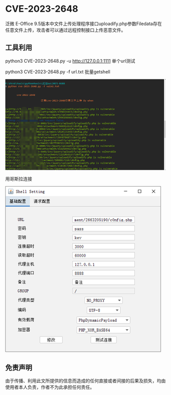 # CVE-2023-2648
泛微 E-Office 9.5版本中文件上传处理程序接口uploadify.php参数Filedata存在任意文件上传，攻击者可以通过远程控制接口上传恶意文件。


## 工具利用

python3 CVE-2023-2648.py -u http://127.0.0.1:1111 单个url测试

python3 CVE-2023-2648.py -f url.txt 批量getshell

![exp](./exp.jpg)

用哥斯拉连接

![exp](./gesila.png)

## 免责声明

由于传播、利用此文所提供的信息而造成的任何直接或者间接的后果及损失，均由使用者本人负责，作者不为此承担任何责任。
